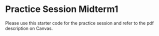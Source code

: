 # Practice Session Midterm1
Please use this starter code for the practice session and refer to the pdf description on Canvas.
